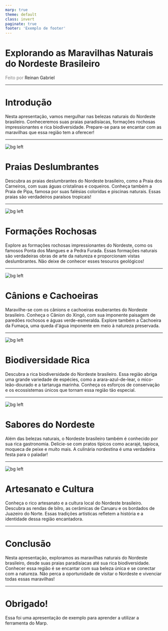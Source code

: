 ```yaml
---
marp: true
theme: default
class: invert
paginate: true
footer: 'Exemplo de footer'
---
```


# Explorando as Maravilhas Naturais do Nordeste Brasileiro

<span style="color:grey">Feito por</span> Reinan Gabriel

---


# Introdução

Nesta apresentação, vamos mergulhar nas belezas naturais do Nordeste brasileiro. Conheceremos suas praias paradisíacas, formações rochosas impressionantes e rica biodiversidade. Prepare-se para se encantar com as maravilhas que essa região tem a oferecer!

---

![bg left](img/praias-deslumbrantes.jpg)

# Praias Deslumbrantes

Descubra as praias deslumbrantes do Nordeste brasileiro, como a Praia dos Carneiros, com suas águas cristalinas e coqueiros. Conheça também a Praia de Pipa, famosa por suas falésias coloridas e piscinas naturais. Essas praias são verdadeiros paraísos tropicais!

---

![bg left](img/pedra-furada.jpg)

# Formações Rochosas

Explore as formações rochosas impressionantes do Nordeste, como os famosos Ponta dos Mangues e a Pedra Furada. Essas formações naturais são verdadeiras obras de arte da natureza e proporcionam vistas deslumbrantes. Não deixe de conhecer esses tesouros geológicos!

---

![bg left](img/canion-do-xingo.jpg)

# Cânions e Cachoeiras

Maravilhe-se com os cânions e cachoeiras exuberantes do Nordeste brasileiro. Conheça o Cânion do Xingó, com sua imponente paisagem de paredões rochosos e águas verde-esmeralda. Explore também a Cachoeira da Fumaça, uma queda d'água imponente em meio à natureza preservada.

---

![bg left](img/arara-azul-de-lear.jpg)

# Biodiversidade Rica

Descubra a rica biodiversidade do Nordeste brasileiro. Essa região abriga uma grande variedade de espécies, como a arara-azul-de-lear, o mico-leão-dourado e a tartaruga marinha. Conheça os esforços de conservação e os ecossistemas únicos que tornam essa região tão especial.

---

![bg left](img/comidas-tipicas-do-nordeste.jpg)

# Sabores do Nordeste

Além das belezas naturais, o Nordeste brasileiro também é conhecido por sua rica gastronomia. Delicie-se com pratos típicos como acarajé, tapioca, moqueca de peixe e muito mais. A culinária nordestina é uma verdadeira festa para o paladar!

---

![bg left](img/bumba-meu-boi-elemento-da-cultura-do-nordeste.jpg)

# Artesanato e Cultura

Conheça o rico artesanato e a cultura local do Nordeste brasileiro. Descubra as rendas de bilro, as cerâmicas de Caruaru e os bordados de Juazeiro do Norte. Essas tradições artísticas refletem a história e a identidade dessa região encantadora.

--- 

# Conclusão

Nesta apresentação, exploramos as maravilhas naturais do Nordeste brasileiro, desde suas praias paradisíacas até sua rica biodiversidade. Conhecer essa região é se encantar com sua beleza única e se conectar com a natureza. Não perca a oportunidade de visitar o Nordeste e vivenciar todas essas maravilhas!

---

# Obrigado!

Essa foi uma apresentação de exemplo para aprender a utilizar a ferramenta do Marp.